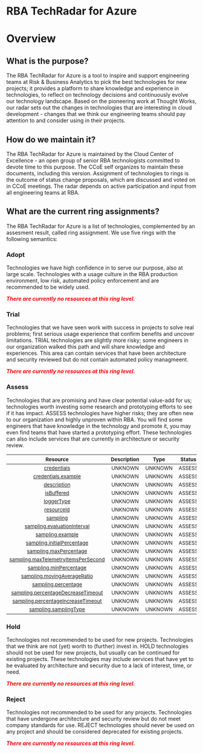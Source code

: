
RBA TechRadar for Azure
=======================

# Overview

## What is the purpose?


The RBA TechRadar for Azure is a tool to inspire and support engineering teams at Risk & Business Analytics to pick the best technologies for new projects; it provides a platform to share knowledge and experience in technologies, to reflect on technology decisions and continuously evolve our technology landscape.  Based on the pioneering work at Thought Works, our radar sets out the changes in technologies that are interesting in cloud development - changes that we think our engineering teams should pay attention to and consider using in their projects.
## How do we maintain it?


The RBA TechRadar for Azure is maintained by the Cloud Center of Excellence - an open group of senior RBA technologists committed to devote time to this purpose.  The CCoE self organizes to maintain these documents, including this version.  Assignment of technologies to rings is the outcome of status change proposals, which are discussed and voted on in CCoE meetings.  The radar depends on active participation and input from all engineering teams at RBA.
## What are the current ring assignments?


The RBA TechRadar for Azure is a list of technologies, complemented by an assesment result, called ring assignment.  We use five rings with the following semantics:
### Adopt


Technologies we have high confidence in to serve our purpose, also at large scale.  Technologies with a usage culture in the RBA production environment, low risk, automated policy enforcement and are recommended to be widely used.  
  
***<font color="red"> There are currently no resources at this ring level. </font>***
### Trial


Technologies that we have seen work with success in projects to solve real problems;  first serious usage experience that confirm benefits and uncover limitations.  TRIAL technologies are slightly more risky; some engineers in our organization walked this path and will share knowledge and experiences.  This area can contain services that have been architecture and security reviewed but do not contain automated policy managmeent.  
  
***<font color="red"> There are currently no resources at this ring level. </font>***
### Assess


Technologies that are promising and have clear potential value-add for us; technologies worth investing some research and prototyping efforts to see if it has impact.  ASSESS technologies have higher risks;  they are often new to our organization and highly unproven within RBA.  You will find some engineers that have knowledge in the technology and promote it, you may even find teams that have started a prototyping effort.  These technologies can also include services that are currently in architecture or security review.  

|<sub>Resource</sub>|<sub>Description</sub>|<sub>Type</sub>|<sub>Status</sub>|
| :---: | :---: | :---: | :---: |
|<sub>[credentials](https://github.com/openrba/python-azure-techradar/tree/master/Microsoft.ApiManagement/service/loggers/credentials)</sub>|<sub>UNKNOWN</sub>|<sub>UNKNOWN</sub>|<sub>ASSESS</sub>|
|<sub>[credentials.example](https://github.com/openrba/python-azure-techradar/tree/master/Microsoft.ApiManagement/service/loggers/credentials.example)</sub>|<sub>UNKNOWN</sub>|<sub>UNKNOWN</sub>|<sub>ASSESS</sub>|
|<sub>[description](https://github.com/openrba/python-azure-techradar/tree/master/Microsoft.ApiManagement/service/loggers/description)</sub>|<sub>UNKNOWN</sub>|<sub>UNKNOWN</sub>|<sub>ASSESS</sub>|
|<sub>[isBuffered](https://github.com/openrba/python-azure-techradar/tree/master/Microsoft.ApiManagement/service/loggers/isBuffered)</sub>|<sub>UNKNOWN</sub>|<sub>UNKNOWN</sub>|<sub>ASSESS</sub>|
|<sub>[loggerType](https://github.com/openrba/python-azure-techradar/tree/master/Microsoft.ApiManagement/service/loggers/loggerType)</sub>|<sub>UNKNOWN</sub>|<sub>UNKNOWN</sub>|<sub>ASSESS</sub>|
|<sub>[resourceId](https://github.com/openrba/python-azure-techradar/tree/master/Microsoft.ApiManagement/service/loggers/resourceId)</sub>|<sub>UNKNOWN</sub>|<sub>UNKNOWN</sub>|<sub>ASSESS</sub>|
|<sub>[sampling](https://github.com/openrba/python-azure-techradar/tree/master/Microsoft.ApiManagement/service/loggers/sampling)</sub>|<sub>UNKNOWN</sub>|<sub>UNKNOWN</sub>|<sub>ASSESS</sub>|
|<sub>[sampling.evaluationInterval](https://github.com/openrba/python-azure-techradar/tree/master/Microsoft.ApiManagement/service/loggers/sampling.evaluationInterval)</sub>|<sub>UNKNOWN</sub>|<sub>UNKNOWN</sub>|<sub>ASSESS</sub>|
|<sub>[sampling.example](https://github.com/openrba/python-azure-techradar/tree/master/Microsoft.ApiManagement/service/loggers/sampling.example)</sub>|<sub>UNKNOWN</sub>|<sub>UNKNOWN</sub>|<sub>ASSESS</sub>|
|<sub>[sampling.initialPercentage](https://github.com/openrba/python-azure-techradar/tree/master/Microsoft.ApiManagement/service/loggers/sampling.initialPercentage)</sub>|<sub>UNKNOWN</sub>|<sub>UNKNOWN</sub>|<sub>ASSESS</sub>|
|<sub>[sampling.maxPercentage](https://github.com/openrba/python-azure-techradar/tree/master/Microsoft.ApiManagement/service/loggers/sampling.maxPercentage)</sub>|<sub>UNKNOWN</sub>|<sub>UNKNOWN</sub>|<sub>ASSESS</sub>|
|<sub>[sampling.maxTelemetryItemsPerSecond](https://github.com/openrba/python-azure-techradar/tree/master/Microsoft.ApiManagement/service/loggers/sampling.maxTelemetryItemsPerSecond)</sub>|<sub>UNKNOWN</sub>|<sub>UNKNOWN</sub>|<sub>ASSESS</sub>|
|<sub>[sampling.minPercentage](https://github.com/openrba/python-azure-techradar/tree/master/Microsoft.ApiManagement/service/loggers/sampling.minPercentage)</sub>|<sub>UNKNOWN</sub>|<sub>UNKNOWN</sub>|<sub>ASSESS</sub>|
|<sub>[sampling.movingAverageRatio](https://github.com/openrba/python-azure-techradar/tree/master/Microsoft.ApiManagement/service/loggers/sampling.movingAverageRatio)</sub>|<sub>UNKNOWN</sub>|<sub>UNKNOWN</sub>|<sub>ASSESS</sub>|
|<sub>[sampling.percentage](https://github.com/openrba/python-azure-techradar/tree/master/Microsoft.ApiManagement/service/loggers/sampling.percentage)</sub>|<sub>UNKNOWN</sub>|<sub>UNKNOWN</sub>|<sub>ASSESS</sub>|
|<sub>[sampling.percentageDecreaseTimeout](https://github.com/openrba/python-azure-techradar/tree/master/Microsoft.ApiManagement/service/loggers/sampling.percentageDecreaseTimeout)</sub>|<sub>UNKNOWN</sub>|<sub>UNKNOWN</sub>|<sub>ASSESS</sub>|
|<sub>[sampling.percentageIncreaseTimeout](https://github.com/openrba/python-azure-techradar/tree/master/Microsoft.ApiManagement/service/loggers/sampling.percentageIncreaseTimeout)</sub>|<sub>UNKNOWN</sub>|<sub>UNKNOWN</sub>|<sub>ASSESS</sub>|
|<sub>[sampling.samplingType](https://github.com/openrba/python-azure-techradar/tree/master/Microsoft.ApiManagement/service/loggers/sampling.samplingType)</sub>|<sub>UNKNOWN</sub>|<sub>UNKNOWN</sub>|<sub>ASSESS</sub>|

### Hold


Technologies not recommended to be used for new projects. Technologies that we think are not (yet) worth to (further) invest in.  HOLD technologies should not be used for new projects, but usually can be continued for existing projects.  These technologies may include services that have yet to be evaluated by architecture and security due to a lack of interest, time, or need.  
  
***<font color="red"> There are currently no resources at this ring level. </font>***
### Reject


Technologies not recommended to be used for any projects. Technologies that have undergone architecture and security review but do not meet company standards for use.  REJECT technologies should never be used on any project and should be considered deprecated for existing projects.  
  
***<font color="red"> There are currently no resources at this ring level. </font>***